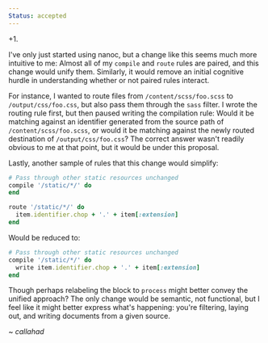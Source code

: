 ```yaml
--- 
Status: accepted
--- 
```


+1.

I've only just started using nanoc, but a change like this seems much more
intuitive to me: Almost all of my `compile` and `route` rules are paired,
and this change would unify them. Similarly, it would remove an initial
cognitive hurdle in understanding whether or not paired rules interact.

For instance, I wanted to route files from `/content/scss/foo.scss` to
`/output/css/foo.css`, but also pass them through the `sass` filter.  I
wrote the routing rule first, but then paused writing the compilation
rule: Would it be matching against an identifier generated from the source
path of `/content/scss/foo.scss`, or would it be matching against the
newly routed destination of `/output/css/foo.css`? The correct answer
wasn't readily obvious to me at that point, but it would be under this
proposal.

Lastly, another sample of rules that this change would simplify:

```ruby
# Pass through other static resources unchanged
compile '/static/*/' do
end

route '/static/*/' do
  item.identifier.chop + '.' + item[:extension]
end
```

Would be reduced to:

```ruby
# Pass through other static resources unchanged
compile '/static/*/' do
  write item.identifier.chop + '.' + item[:extension]
end
```

Though perhaps relabeling the block to `process` might better convey the
unified approach? The only change would be semantic, not functional, but I
feel like it might better express what's happening: you're filtering,
laying out, and writing documents from a given source.

~ _callahad_
